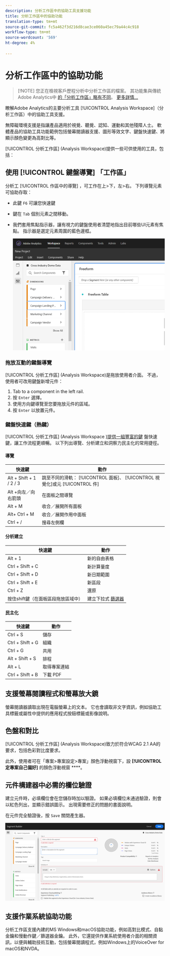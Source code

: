 ```yaml
---
description: 分析工作區中的協助工具支援功能
title: 分析工作區中的協助功能
translation-type: tm+mt
source-git-commit: fc5a462f3d216d8cae3ce060a45ec79a44c4c918
workflow-type: tm+mt
source-wordcount: '569'
ht-degree: 4%

---
```



# 分析工作區中的協助功能

>[!NOTE] 您正在檢視客戶歷程分析中分析工作區的檔案。 其功能集與傳統Adobe Analytics中 [的「分析工作區」略有不同](https://docs.adobe.com/content/help/zh-Hant/analytics/analyze/analysis-workspace/home.html)。 [更多詳情...](/help/getting-started/cja-aa.md)

瞭解Adobe Analytics的主要分析工具 [!UICONTROL Analysis Workspace]（分析工作區）中的協助工具支援。

無障礙環境支援是指讓產品適用於視覺、聽覺、認知、運動和其他殘障人士。 軟體產品的協助工具功能範例包括螢幕閱讀器支援、圖形等效文字、鍵盤快速鍵、將顯示顏色變更為高對比等。

[!UICONTROL 分析工作區] (Analysis Workspace)提供一些可供使用的工具，包括：

## 使用 [!UICONTROL 鍵盤導覽] 「工作區」

分析工 [!UICONTROL 作區中的導覽] ，可工作在上>下，左>右。 下列導覽元素可協助存取：

* 此鍵 `F6` 可讓您快速鍵
* 鍵在 `Tab` 個別元素之間移動。
* 我們套用焦點指示器，讓有視力的鍵盤使用者清楚地指出目前哪些UI元素有焦點。 指示器是選定元素周圍的藍色邊框。

   ![焦點指標](assets/focus-indicator.png)

### 拖放互動的鍵盤導覽

[!UICONTROL 分析工作區] (Analysis Workspace)是拖放使用者介面。 不過，使用者可改用鍵盤新增元件：

1. Tab to a component in the left rail.
1. 按 `Enter` 選擇。
1. 使用方向鍵導覽至您要拖放元件的區域。
1. 按 `Enter` 以放置元件。

### 鍵盤快速鍵（熱鍵）

[!UICONTROL 分析工作區] (Analysis Workspace [)提供一組豐富的鍵](/help/analysis-workspace/build-workspace-project/fa-shortcut-keys.md) 盤快速鍵，讓工作流程更順暢。 以下列出導覽、分析建立和洞察力民主化的常用捷徑。

#### 導覽

| 快速鍵 | 動作 |
|---|---|
| Alt + Shift + 1 / 2 / 3 | 跳至不同的滑軌： [!UICONTROL 面板]、 [!UICONTROL 視覺化]或元 [!UICONTROL 件] |
| Alt +向左／向右箭頭 | 在面板之間導覽 |
| Alt + M | 收合／展開所有面板 |
| Alt+ Ctrl + M | 收合／展開作用中面板 |
| Ctrl + / | 搜尋左側欄 |

#### 分析建立

| 快速鍵 | 動作 |
|---|---|
| Alt + 1 | 新的自由表格 |
| Ctrl + Shift + C | 新計算量度 |
| Ctrl + Shift + D | 新日期範圍 |
| Ctrl + Shift + E | 新區段 |
| Ctrl + Z | 還原 |
| 按住shift鍵（在面板區段拖放區域中） | 建立下拉式 [篩選器](https://docs.adobe.com/content/help/en/analytics-learn/tutorials/analysis-workspace/using-panels/using-drop-down-filters.html) |

#### 民主化

| 快速鍵 | 動作 |
|---|---|
| Ctrl + S | 儲存 |
| Ctrl + Shift + G | 組織 |
| Ctrl + G | 共用 |
| Alt + Shift + S | 排程 |
| Alt + L | 取得專案連結 |
| Ctrl + Shift + B | 下載 PDF |

## 支援螢幕閱讀程式和螢幕放大鏡

螢幕閱讀器讀取出現在電腦螢幕上的文本。 它也會讀取非文字資訊，例如協助工具標籤或屬性中提供的應用程式按鈕標籤或影像說明。

## 色盤和對比

[!UICONTROL 分析工作區] (Analysis Workspace)致力於符合WCAG 2.1 AA的要求，包括色彩對比度要求。

此外，使用者可在「專案>專案設定>專案」顏色浮動視窗下，設 **[!UICONTROL 定專案自己偏好]** 的顏色浮動視窗 ****[](/help/analysis-workspace/build-workspace-project/color-palettes.md)。

## 元件構建器中必需的欄位驗證

建立元件時，必填欄位會在您儲存時加以驗證。 如果必填欄位未通過驗證，則會以紅色列出，並顯示錯誤圖示。 出現需要修正的問題的書面說明。

在元件完全驗證後，按 `Save` 關閉產生器。

![錯誤驗證](assets/error-validation.png)

## 支援作業系統協助功能

分析工作區支援內建的MS Windows和macOS協助功能，例如高對比模式、自黏金鑰和慢動作鍵／篩選器金鑰。 此外，它還提供作業系統使用者介面的相關資訊，以便與輔助技術互動，包括螢幕閱讀程式，例如Windows上的VoiceOver for macOS和NVDA。